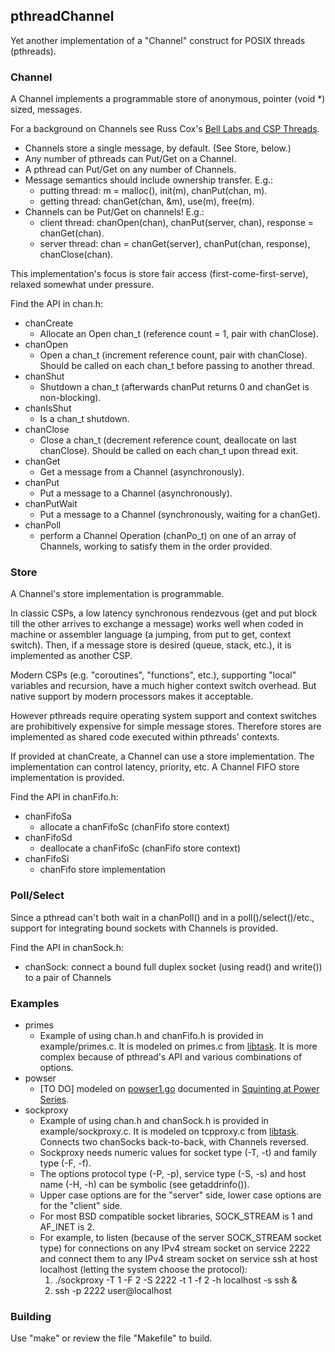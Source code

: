 ## pthreadChannel

Yet another implementation of a "Channel" construct for POSIX threads (pthreads).

### Channel

A Channel implements a programmable store of anonymous, pointer (void *) sized, messages.

For a background on Channels see Russ Cox's [Bell Labs and CSP Threads](https://swtch.com/~rsc/thread/).

* Channels store a single message, by default. (See Store, below.)
* Any number of pthreads can Put/Get on a Channel.
* A pthread can Put/Get on any number of Channels.
* Message semantics should include ownership transfer. E.g.:
  * putting thread: m = malloc(), init(m), chanPut(chan, m).
  * getting thread: chanGet(chan, &m), use(m), free(m).
* Channels can be Put/Get on channels! E.g.:
  * client thread: chanOpen(chan), chanPut(server, chan), response = chanGet(chan).
  * server thread: chan = chanGet(server), chanPut(chan, response), chanClose(chan).

This implementation's focus is store fair access (first-come-first-serve), relaxed somewhat under pressure.

Find the API in chan.h:

* chanCreate
  * Allocate an Open chan_t (reference count = 1, pair with chanClose).
* chanOpen
  * Open a chan_t (increment reference count, pair with chanClose). Should be called on each chan_t before passing to another thread.
* chanShut
  * Shutdown a chan_t (afterwards chanPut returns 0 and chanGet is non-blocking).
* chanIsShut
  * Is a chan_t shutdown.
* chanClose
  * Close a chan_t (decrement reference count, deallocate on last chanClose). Should be called on each chan_t upon thread exit.
* chanGet
  * Get a message from a Channel (asynchronously).
* chanPut
  * Put a message to a Channel (asynchronously).
* chanPutWait
  * Put a message to a Channel (synchronously, waiting for a chanGet).
* chanPoll
  * perform a Channel Operation (chanPo_t) on one of an array of Channels, working to satisfy them in the order provided.

### Store

A Channel's store implementation is programmable.

In classic CSPs, a low latency synchronous rendezvous (get and put block till the other arrives to exchange a message)
works well when coded in machine or assembler language (a jumping, from put to get, context switch).
Then, if a message store is desired (queue, stack, etc.), it is implemented as another CSP.

Modern CSPs (e.g. "coroutines", "functions", etc.), supporting "local" variables and recursion, have a much higher context switch overhead.
But native support by modern processors makes it acceptable.

However pthreads require operating system support and context switches are prohibitively expensive for simple message stores.
Therefore stores are implemented as shared code executed within pthreads' contexts.

If provided at chanCreate, a Channel can use a store implementation.
The implementation can control latency, priority, etc.
A Channel FIFO store implementation is provided.

Find the API in chanFifo.h:

* chanFifoSa
  * allocate a chanFifoSc (chanFifo store context)
* chanFifoSd
  * deallocate a chanFifoSc (chanFifo store context)
* chanFifoSi
  * chanFifo store implementation

### Poll/Select

Since a pthread can't both wait in a chanPoll() and in a poll()/select()/etc., support for integrating bound sockets with Channels is provided.

Find the API in chanSock.h:

* chanSock: connect a bound full duplex socket (using read() and write()) to a pair of Channels

### Examples

* primes
  * Example of using chan.h and chanFifo.h is provided in example/primes.c. It is modeled on primes.c from [libtask](https://swtch.com/libtask/).
It is more complex because of pthread's API and various combinations of options.
* powser
  * [TO DO] modeled on [powser1.go](https://golang.org/test/chan/powser1.go) documented in [Squinting at Power Series](https://swtch.com/~rsc/thread/squint.pdf).
* sockproxy
  * Example of using chan.h and chanSock.h is provided in example/sockproxy.c. It is modeled on tcpproxy.c from [libtask](https://swtch.com/libtask/).
Connects two chanSocks back-to-back, with Channels reversed.
  * Sockproxy needs numeric values for socket type (-T, -t) and family type (-F, -f).
  * The options protocol type (-P, -p), service type (-S, -s) and host name (-H, -h) can be symbolic (see getaddrinfo()).
  * Upper case options are for the "server" side, lower case options are for the "client" side.
  * For most BSD compatible socket libraries, SOCK_STREAM is 1 and AF_INET is 2.
  * For example, to listen (because of the server SOCK_STREAM socket type) for connections on any IPv4 stream socket on service 2222 and connect them to any IPv4 stream socket on service ssh at host localhost (letting the system choose the protocol):
    1. ./sockproxy -T 1 -F 2 -S 2222 -t 1 -f 2 -h localhost -s ssh &
    1. ssh -p 2222 user@localhost

### Building

Use "make" or review the file "Makefile" to build.
